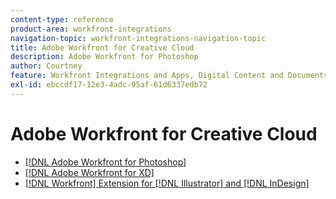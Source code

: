 ```yaml
---
content-type: reference
product-area: workfront-integrations
navigation-topic: workfront-integrations-navigation-topic
title: Adobe Workfront for Creative Cloud
description: Adobe Workfront for Photoshop
author: Courtney
feature: Workfront Integrations and Apps, Digital Content and Documents
exl-id: ebccdf17-12e3-4adc-95af-61d6337edb72
---
```

# Adobe Workfront for Creative Cloud

* [[!DNL Adobe Workfront for Photoshop]](../../workfront-integrations-and-apps/adobe-workfront-for-creative-cloud/workfront-for-photoshop.md)
* [[!DNL Adobe Workfront for XD]](../../workfront-integrations-and-apps/adobe-workfront-for-xd/wf-adobe-xd.md)
* [[!DNL Workfront] Extension for [!DNL Illustrator] and [!DNL InDesign]](../../documents/workfront-for-adobe-creative-cloud/workfront-for-adobe-creative-loud.md)
